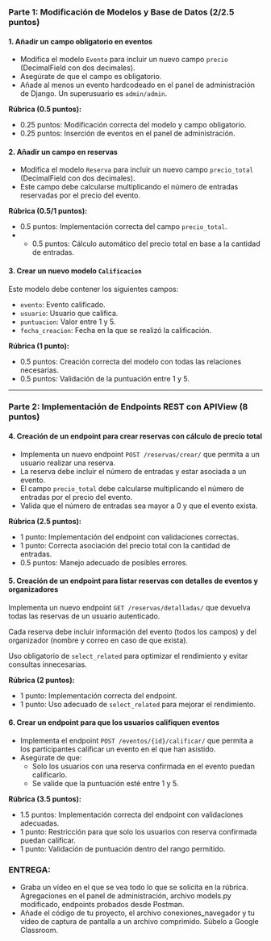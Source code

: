 ### Parte 1: Modificación de Modelos y Base de Datos (2/2.5 puntos)

#### 1. Añadir un campo obligatorio en eventos
- Modifica el modelo `Evento` para incluir un nuevo campo `precio` (DecimalField con dos decimales).
- Asegúrate de que el campo es obligatorio.
- Añade al menos un evento hardcodeado en el panel de administración de Django. Un superusuario es `admin/admin`.

**Rúbrica (0.5 puntos):**
- 0.25 puntos: Modificación correcta del modelo y campo obligatorio.
- 0.25 puntos: Inserción de eventos en el panel de administración.

#### 2. Añadir un campo en reservas
- Modifica el modelo `Reserva` para incluir un nuevo campo `precio_total` (DecimalField con dos decimales).
- Este campo debe calcularse multiplicando el número de entradas reservadas por el precio del evento.

**Rúbrica (0.5/1 puntos):**
- 0.5 puntos: Implementación correcta del campo `precio_total`.
- + 0.5 puntos: Cálculo automático del precio total en base a la cantidad de entradas.

#### 3. Crear un nuevo modelo `Calificacion`
Este modelo debe contener los siguientes campos:
- `evento`: Evento calificado.
- `usuario`: Usuario que califica.
- `puntuacion`: Valor entre 1 y 5.
- `fecha_creacion`: Fecha en la que se realizó la calificación.

**Rúbrica (1 punto):**
- 0.5 puntos: Creación correcta del modelo con todas las relaciones necesarias.
- 0.5 puntos: Validación de la puntuación entre 1 y 5.

---

### Parte 2: Implementación de Endpoints REST con APIView (8 puntos)

#### 4. Creación de un endpoint para crear reservas con cálculo de precio total
- Implementa un nuevo endpoint `POST /reservas/crear/` que permita a un usuario realizar una reserva.
- La reserva debe incluir el número de entradas y estar asociada a un evento.
- El campo `precio_total` debe calcularse  multiplicando el número de entradas por el precio del evento.
- Valida que el número de entradas sea mayor a 0 y que el evento exista.

**Rúbrica (2.5 puntos):**
- 1 punto: Implementación del endpoint con validaciones correctas.
- 1 punto: Correcta asociación del precio total con la cantidad de entradas.
- 0.5 puntos: Manejo adecuado de posibles errores.

#### 5. Creación de un endpoint para listar reservas con detalles de eventos y organizadores
Implementa un nuevo endpoint `GET /reservas/detalladas/` que devuelva todas las reservas de un usuario autenticado.

Cada reserva debe incluir información del evento (todos los campos) y del organizador (nombre y correo en caso de que exista).

Uso obligatorio de `select_related` para optimizar el rendimiento y evitar consultas innecesarias.

**Rúbrica (2 puntos):**
- 1 punto: Implementación correcta del endpoint.
- 1 punto: Uso adecuado de `select_related` para mejorar el rendimiento.

#### 6. Crear un endpoint para que los usuarios califiquen eventos
- Implementa el endpoint `POST /eventos/{id}/calificar/` que permita a los participantes calificar un evento en el que han asistido.
- Asegúrate de que:
  - Solo los usuarios con una reserva confirmada en el evento puedan calificarlo.
  - Se valide que la puntuación esté entre 1 y 5.

**Rúbrica (3.5 puntos):**
- 1.5 puntos: Implementación correcta del endpoint con validaciones adecuadas.
- 1 punto: Restricción para que solo los usuarios con reserva confirmada puedan calificar.
- 1 punto: Validación de puntuación dentro del rango permitido.

### **ENTREGA:**
- Graba un vídeo en el que se vea todo lo que se solicita en la rúbrica. Agregaciones en el panel de administración, archivo models.py modificado, endpoints probados desde Postman.
- Añade el código de tu proyecto, el archivo conexiones_navegador y tu vídeo de captura de pantalla a un archivo comprimido. Súbelo a Google Classroom.

